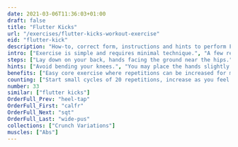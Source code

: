 ```yaml
---
date: 2021-03-06T11:36:03+01:00
draft: false
title: "Flutter Kicks"
url: "/exercises/flutter-kicks-workout-exercise"
eid: "flutter-kick"
description: "How-to, correct form, instructions and hints to perform Flutter Kicks. Similar exercises and video demo"
intro: ["Exercise is simple and requires minimal technique.", "A few repetitions can be done by any one, even without preparation. When used with longer repetitions can become a serious exercise."]
steps: ["Lay down on your back, hands facing the ground near the hips.", "Raise one leg up to 45 degrees keeping the straight position.", "Bring it back while raising the other leg.", "Count each time one of the legs is up."]
hints: ["Avoid bending your knees.", "You may place the hands slightly under th glutes t make the position more confortable.", "Extend feet inline with the straight leg."]
benefits: ["Easy core exercise where repetitions can be increased for major effect.", "A strong core improves balance and posture, facilitates many daily moves."]
counting: ["Start small cycles of 20 repetitions, increase as you feel confortable.", "Exercise can be done every time you lay down, such as in bed or by the sun.", "Because it's na easy exercise it allows challanges of big numbers, such as 10 000 repetitions for one month."]
number: 33
similar: ["flutter kicks"]
OrderFull_Prev: "heel-tap"
OrderFull_First: "calfr"
OrderFull_Next: "sqt"
OrderFull_Last: "wide-pus"
collections: ["Crunch Variations"]
muscles: ["Abs"]
---
```

